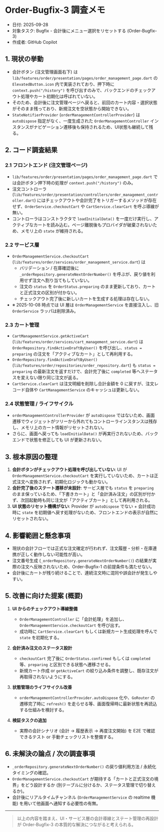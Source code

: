 # Order-Bugfix-3 調査メモ

- 日付: 2025-09-28
- 対象タスク: Bugfix - 会計後にメニュー選択をリセットする (Order-Bugfix-3)
- 作成者: GitHub Copilot

## 1. 現状の挙動

- 会計ボタン (注文管理画面右下) は `lib/features/order/presentation/pages/order_management_page.dart` の `ElevatedButton.icon` 内で実装されており、押下時に `context.push("/history")` を呼び出すのみで、バックエンドのチェックアウト処理やカート初期化は呼ばれていない。
- そのため、会計後に注文管理ページへ戻ると、前回のカート内容・選択状態がそのまま残っており、新規注文を空状態から開始できない。
- `StateNotifierProvider` (`orderManagementControllerProvider`) は `autoDispose` 指定がなく、一度生成された `OrderManagementController` インスタンスがナビゲーション遷移後も保持されるため、UI状態も継続して残る。

## 2. コード調査結果

### 2.1 フロントエンド (注文管理ページ)
- `lib/features/order/presentation/pages/order_management_page.dart` では会計ボタン押下時の処理が `context.push("/history")` のみ。
- 注文コントローラ (`lib/features/order/presentation/controllers/order_management_controller.dart`) にはチェックアウトや会計完了をトリガーするメソッドが存在せず、`OrderService.checkoutCart` や `CartService.clearCart` を呼ぶ導線が無い。
- コントローラはコンストラクタで `loadInitialData()` を一度だけ実行し、アクティブなカートを読み込む。ページ離脱後もプロバイダが破棄されないため、メモリ上の `state` が維持される。

### 2.2 サービス層
- `OrderManagementService.checkoutCart` (`lib/features/order/services/order_management_service.dart`) は
  - バリデーション / 在庫確認後に `_orderRepository.generateNextOrderNumber()` を呼ぶが、戻り値を利用せず注文へ割り当てもしていない。
  - 注文の `status` を `OrderStatus.preparing` のまま更新しており、カートと正式注文の区別が付かない。
  - チェックアウト完了後に新しいカートを生成する処理は存在しない。
- ※ 2025-10-08 時点では UI 層は `OrderManagementService` を直接注入し、旧 `OrderService` ラッパは削除済み。

### 2.3 カート管理
- `CartManagementService.getActiveCart` (`lib/features/order/services/cart_management_service.dart`) は `OrderRepository.findActiveDraftByUser()` を呼び出し、`status = preparing` の注文を「アクティブなカート」として再利用する。
- `OrderRepository.findActiveDraftByUser()` (`lib/features/order/repositories/order_repository.dart`) も `status = preparing` の最新注文を返すだけで、会計完了後に `completed` 等へステータスを変えない限り同じ注文が返る。
- `CartService.clearCart` は注文明細を削除し合計金額を 0 に戻すが、注文レコード自体や `CartManagementService` のキャッシュは更新しない。

### 2.4 状態管理 / ライフサイクル
- `orderManagementControllerProvider` が `autoDispose` ではないため、画面遷移でウィジェットがツリーから外れてもコントローラインスタンスは残存し、メモリ上のカート情報がリセットされない。
- さらに、画面へ戻っても `loadInitialData()` が再実行されないため、バックエンドで状態を修正しても UI が更新されない。

## 3. 根本原因の整理

1. **会計ボタンがチェックアウト処理を呼び出していない**: UI が `OrderManagementService.checkoutCart` を実行していないため、カートは正式注文へ変換されず、初期化ロジックも動かない。
2. **会計完了後のステート遷移が未設計**: サービス層でも `status` を `preparing` のまま保っているため、「下書きカート」と「会計済み注文」の区別が付かず、次回起動時も同じ注文が「アクティブカート」として再利用される。
3. **UI 状態のリセット機構がない**: Provider が `autoDispose` でない + 会計成功時に `state` を初期値へ戻す処理がないため、フロントエンドの表示が自然にリセットされない。

## 4. 影響範囲と懸念事項

- 現状の会計フローでは正式な注文確定が行われず、注文履歴・分析・在庫連携が正しく動作しない可能性が高い。
- 注文番号生成 (`_orderRepository.generateNextOrderNumber()`) の結果が実際の注文へ反映されないため、Order-Bugfix-1 の前提条件も満たせない。
- 会計後にカートが残り続けることで、連続注文時に混同や誤会計が発生しやすい。

## 5. 改善に向けた提案 (概要)

1. **UI からのチェックアウト導線整備**
   - `OrderManagementController` に「会計処理」を追加し、`OrderManagementService.checkoutCart` を呼び出す。
   - 成功時に `CartService.clearCart` もしくは新規カート生成処理を呼んで `state` を初期化する。

2. **会計済み注文のステータス設計**
   - `checkoutCart` 完了後に `OrderStatus.confirmed` もしくは `completed` 等、`preparing` と区別できる状態へ遷移させる。
   - 新規カート作成 or `getActiveCart` の絞り込み条件を調整し、既存注文が再取得されないようにする。

3. **状態管理のライフサイクル改善**
   - `orderManagementControllerProvider.autoDispose` 化や、`GoRouter` の遷移完了時に `refresh()` を走らせる等、画面復帰時に最新状態を再読込する仕組みを検討する。

4. **検証タスクの追加**
   - 実際の会計シナリオ (会計 → 履歴表示 → 再度注文開始) を E2E で確認できるテスト or 手動チェックリストを整備する。

## 6. 未解決の論点 / 次の調査事項

- `_orderRepository.generateNextOrderNumber()` の戻り値利用方法 / 永続化タイミングの確認。
- `OrderManagementService.checkoutCart` が期待する「カートと正式注文の境界」をどう設計するか (別テーブルに分けるか、ステータス管理で切り替えるか)。
- 会計後にリアルタイムチャンネル (`OrderManagementService` の realtime 機能) を用いて他画面へ通知する必要性の有無。

---

> 以上の内容を踏まえ、UI・サービス層の会計導線とステート管理の再設計が Order-Bugfix-3 の本質的な解決につながると考えられる。
